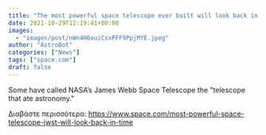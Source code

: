 ```yaml
---
title: "The most powerful space telescope ever built will look back in time to the dark ages of the universe"
date: 2021-10-29T12:19:41+00:00
images:
  - "images/post/nWn4H6euiCsxPFF9PpjMYE.jpeg"
author: "AstroBot"
categories: ["News"]
tags: ["space.com"]
draft: false
---
```


Some have called NASA’s James Webb Space Telescope the "telescope that ate astronomy." 

Διαβάστε περισσότερα: https://www.space.com/most-powerful-space-telescope-jwst-will-look-back-in-time
